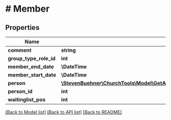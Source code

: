 # # Member

## Properties

Name | Type | Description | Notes
------------ | ------------- | ------------- | -------------
**comment** | **string** |  | [optional]
**group_type_role_id** | **int** |  | [optional]
**member_end_date** | **\DateTime** |  | [optional]
**member_start_date** | **\DateTime** |  | [optional]
**person** | [**\StevenBuehner\ChurchTools\Model\GetAllCampuses200ResponseDataInnerTeamInnerPerson**](GetAllCampuses200ResponseDataInnerTeamInnerPerson.md) |  | [optional]
**person_id** | **int** |  | [optional]
**waitinglist_pos** | **int** |  | [optional]

[[Back to Model list]](../../README.md#models) [[Back to API list]](../../README.md#endpoints) [[Back to README]](../../README.md)

